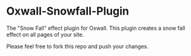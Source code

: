 Oxwall-Snowfall-Plugin
======================

The "Snow Fall" effect plugin for Oxwall. This plugin creates a snow fall effect on all pages of your site.

Please feel free to fork this repo and push your changes.
